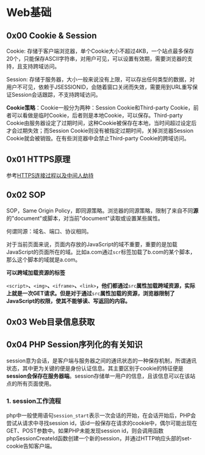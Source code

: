 # Web基础

## 0x00 Cookie & Session

Cookie: 存储于客户端浏览器，单个Cookie大小不超过4KB，一个站点最多保存20个，只能保存ASCII字符串，对用户可见，可以设置有效期，需要浏览器的支持，且支持跨域访问。

Session: 存储于服务器，大小一般来说没有上限，可以存出任何类型的数据，对用户不可见，依赖于JSESSIONID，会随着窗口关闭而失效，需要用到URL重写保证Session会话跟踪，不支持跨域访问。

**Cookie策略**：Cookie一般分为两种：Session Cookie和Third-party Cookie，前者可以看做是临时Cookie，后者则是本地Cookie，可以保存。Third-party Cookie由服务器设定了过期时间，这种Cookie被保存在本地，当时间超过设定后才会过期失效；而Session Cookie则没有被指定过期时间，关掉浏览器Session Cookie就会被销毁。在有些浏览器中会禁止Third-party Cookie的跨域访问。

## 0x01 HTTPS原理

参考[HTTPS连接过程以及中间人劫持](https://blog.csdn.net/hbdatouerzi/article/details/71440206)

## 0x02 SOP

SOP，Same Origin Policy，即同源策略。浏览器的同源策略，限制了来自不同**源**的"document"或脚本，对当前"document"读取或设置某些属性。

何谓同源：域名、端口、协议相同。

对于当前页面来说，页面内存放的JavaScript的域不重要，重要的是加载JavaScript的页面所在的域。比如a.com通过`scr`标签加载了b.com的某个脚本，那么这个脚本的域就是a.com。

**可以跨域加载资源的标签**

`<script>`**、**`<img>`**、**`<iframe>`**、**`<link>`**，他们都通过**`src`**属性加载跨域资源，实际上就是一次GET请求。但是对于通过**`src`**属性加载的资源，浏览器限制了JavaScript的权限，使其不能够读、写返回的内容。**

## 0x03 Web目录信息获取

## 0x04 PHP Session序列化的有关知识

session意为会话，是客户端与服务器之间的通讯状态的一种保存机制，所谓通讯状态，其中更为关键的便是身份认证信息。其主要区别于cookie的特征便是**session会保存在服务器端**。session存储单一用户的信息，且该信息可以在该站点的所有页面使用。

### 1. session工作流程

php中一般使用语句`session_start`表示一次会话的开始，在会话开始后，PHP会尝试从请求中寻找session id，该id一般保存在请求的cookie中，偶尔可能出现在GET、POST参数中。如果PHP未能发现session id，则会调用函数phpSessionCreateId函数创建一个新的session，并通过HTTP响应头部的set-cookie告知客户端。

